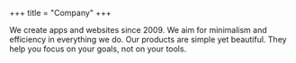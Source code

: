 +++
title = "Company"
+++

<div>
We create apps and websites since 2009. We aim for minimalism and efficiency in everything we do. Our products are simple yet beautiful. They help you focus on your goals, not on your tools.
</div>
